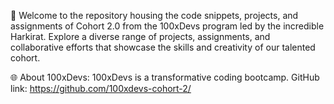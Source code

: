 🚀 Welcome to the repository housing the code snippets, projects, and assignments of Cohort 2.0 from the 100xDevs program led by the incredible Harkirat. Explore a diverse range of projects, assignments, and collaborative efforts that showcase the skills and creativity of our talented cohort.

🌐 About 100xDevs:
100xDevs is a transformative coding bootcamp.
GitHub link: https://github.com/100xdevs-cohort-2/
